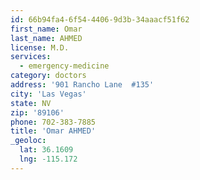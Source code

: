 ```yaml
---
id: 66b94fa4-6f54-4406-9d3b-34aaacf51f62
first_name: Omar
last_name: AHMED
license: M.D.
services:
  - emergency-medicine
category: doctors
address: '901 Rancho Lane  #135'
city: 'Las Vegas'
state: NV
zip: '89106'
phone: 702-383-7885
title: 'Omar AHMED'
_geoloc:
  lat: 36.1609
  lng: -115.172
---
```

